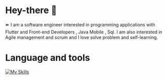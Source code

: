 # Hey-there :wave:

:fast_forward: I am a software engineer interested in programming applications with Flutter and Front-end Developers , Java Mobile , Sql. I am also interested in Agile management and scrum and I love solve problem and self-learning.

# Language and tools

[![My Skills](https://skillicons.dev/icons?i=js,html,css,react,expressjs,nextjs,mongodb,flutter,java,visualstudio,androidstudio,firebase)](https://skillicons.dev)

